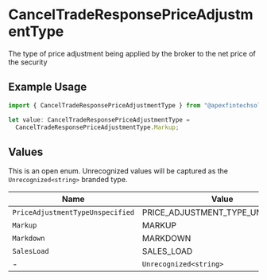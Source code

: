 # CancelTradeResponsePriceAdjustmentType

The type of price adjustment being applied by the broker to the net price of the security

## Example Usage

```typescript
import { CancelTradeResponsePriceAdjustmentType } from "@apexfintechsolutions/ascend-sdk/models/components";

let value: CancelTradeResponsePriceAdjustmentType =
  CancelTradeResponsePriceAdjustmentType.Markup;
```

## Values

This is an open enum. Unrecognized values will be captured as the `Unrecognized<string>` branded type.

| Name                              | Value                             |
| --------------------------------- | --------------------------------- |
| `PriceAdjustmentTypeUnspecified`  | PRICE_ADJUSTMENT_TYPE_UNSPECIFIED |
| `Markup`                          | MARKUP                            |
| `Markdown`                        | MARKDOWN                          |
| `SalesLoad`                       | SALES_LOAD                        |
| -                                 | `Unrecognized<string>`            |